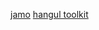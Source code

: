 [jamo](https://github.com/JDongian/python-jamo)
[hangul toolkit](https://github.com/bluedisk/hangul-toolkit)

